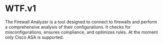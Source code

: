 # WTF.v1
The Firewall Analyzer is a tool designed to connect to firewalls and perform a comprehensive analysis of their configurations. It checks for misconfigurations, ensures compliance, and optimizes rules. At the moment only Cisco ASA is supported.
